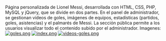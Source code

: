 Página personalizada de Lionel Messi, desarrollada con HTML, CSS, PHP, MySQL y jQuery, que se divide en dos partes. En el panel de administrador, se gestionan videos de goles, imágenes de equipos, estadísticas (partidos, goles, asistencias) y el palmarés de Messi. La sección pública permite a los usuarios visualizar todo el contenido subido por el administrador.
Imagenes:
[![goles.png](https://i.postimg.cc/xj7JDfCr/goles.png)](https://postimg.cc/fkcTYhm5)
[![index.png](https://i.postimg.cc/50y0TTWN/index.png)](https://postimg.cc/tZ0pVrgL)
[![videos-goles.png](https://i.postimg.cc/DZNZT67Q/videos-goles.png)](https://postimg.cc/jwzK6zwC)

